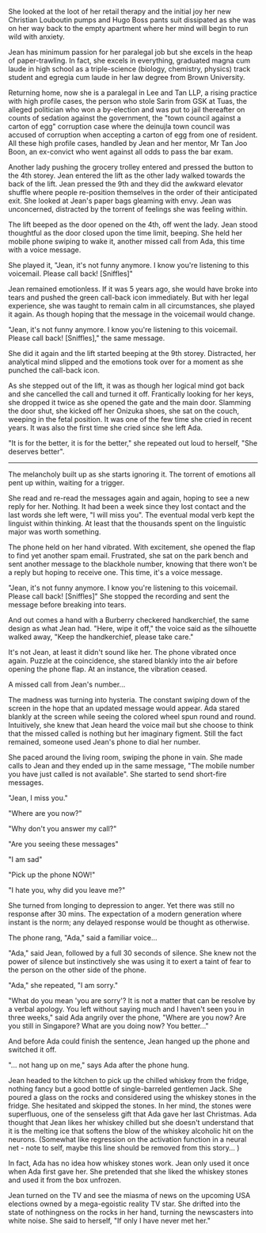 She looked at the loot of her retail therapy and the initial joy her new Christian Louboutin pumps and Hugo Boss pants suit dissipated as she was on her way back to the empty apartment where her mind will begin to run wild with anxiety.

Jean has minimum passion for her paralegal job but she excels in the heap of paper-trawling. In fact, she excels in everything, graduated magna cum laude in high school as a triple-science (biology, chemistry, physics) track student and egregia cum laude in her law degree from Brown University.

Returning home, now she is a paralegal in Lee and Tan LLP, a rising practice with high profile cases, the person who stole Sarin from GSK at Tuas, the alleged politician who won a by-election and was put to jail thereafter on counts of sedation against the government, the "town council against a carton of egg" corruption case where the deinujla town council was accused of corruption when accepting a carton of egg from one of resident. All these high profile cases, handled by Jean and her mentor, Mr Tan Joo Boon, an ex-convict who went against all odds to pass the bar exam.

Another lady pushing the grocery trolley entered and pressed the button to the 4th storey. Jean entered the lift as the other lady walked towards the back of the lift. Jean pressed the 9th and they did the awkward elevator shuffle where people re-position themselves in the order of their anticipated exit. She looked at Jean's paper bags gleaming with envy. Jean was unconcerned, distracted by the torrent of feelings she was feeling within.

The lift beeped as the door opened on the 4th, off went the lady. Jean stood thoughtful as the door closed upon the time limit, beeping. She held her mobile phone swiping to wake it, another missed call from Ada, this time with a voice message.

She played it, "Jean, it's not funny anymore. I know you're listening to this voicemail. Please call back! [Sniffles]"

Jean remained emotionless. If it was 5 years ago, she would have broke into tears and pushed the green call-back icon immediately. But with her legal experience, she was taught to remain calm in all circumstances, she played it again. As though hoping that the message in the voicemail would change.

"Jean, it's not funny anymore. I know you're listening to this voicemail. Please call back! [Sniffles]," the same message.

She did it again and the lift started beeping at the 9th storey. Distracted, her analytical mind slipped and the emotions took over for a moment as she punched the call-back icon.

As she stepped out of the lift, it was as though her logical mind got back and she cancelled the call and turned it off. Frantically looking for her keys, she dropped it twice as she opened the gate and the main door. Slamming the door shut, she kicked off her Onizuka shoes, she sat on the couch, weeping in the fetal position. It was one of the few time she cried in recent years. It was also the first time she cried since she left Ada.

"It is for the better, it is for the better," she repeated out loud to herself, "She deserves better".

----

The melancholy built up as she starts ignoring it. The torrent of emotions all pent up within, waiting for a trigger.

She read and re-read the messages again and again, hoping to see a new reply for her. Nothing. It had been a week since they lost contact and the last words she left were, "I will miss you". The eventual modal verb kept the linguist within thinking. At least that the thousands spent on the linguistic major was worth something.

The phone held on her hand vibrated. With excitement, she opened the flap to find yet another spam email. Frustrated, she sat on the park bench and sent another message to the blackhole number, knowing that there won't be a reply but hoping to receive one. This time, it's a voice message.

"Jean, it's not funny anymore. I know you're listening to this voicemail. Please call back! [Sniffles]" She stopped the recording and sent the message before breaking into tears.

And out comes a hand with a Burberry checkered handkerchief, the same design as what Jean had. "Here, wipe it off," the voice said as the silhouette walked away, "Keep the handkerchief, please take care."

It's not Jean, at least it didn't sound like her. The phone vibrated once again. Puzzle at the coincidence, she stared blankly into the air before opening the phone flap. At an instance, the vibration ceased.

A missed call from Jean's number...


The madness was turning into hysteria. The constant swiping down of the screen in the hope that an updated message would appear. Ada stared blankly at the screen while seeing the colored wheel spun round and round. Intuitively, she knew that Jean heard the voice mail but she choose to think that the missed called is nothing but her imaginary figment. Still the fact remained, someone used Jean's phone to dial her number.

She paced around the living room, swiping the phone in vain. She made calls to Jean and they ended up in the same message, "The mobile number you have just called is not available". She started to send short-fire messages.

"Jean, I miss you."

"Where are you now?"

"Why don't you answer my call?"

"Are you seeing these messages"

"I am sad"

"Pick up the phone NOW!"

"I hate you, why did you leave me?"

She turned from longing to depression to anger. Yet there was still no response after 30 mins. The expectation of a modern generation where instant is the norm; any delayed response would be thought as otherwise.

The phone rang, "Ada," said a familiar voice...

"Ada," said Jean, followed by a full 30 seconds of silence. She knew not the power of silence but instinctively she was using it to exert a taint of fear to the person on the other side of the phone.

"Ada," she repeated, "I am sorry."

"What do you mean 'you are sorry'? It is not a matter that can be resolve by a verbal apology. You left without saying much and I haven't seen you in three weeks," said Ada angrily over the phone, "Where are you now? Are you still in Singapore? What are you doing now? You better..."

And before Ada could finish the sentence, Jean hanged up the phone and switched it off.

"... not hang up on me," says Ada after the phone hung.

Jean headed to the kitchen to pick up the chilled whiskey from the fridge, nothing fancy but a good bottle of single-barreled gentlemen Jack. She poured a glass on the rocks and considered using the whiskey stones in the fridge. She hesitated and skipped the stones. In her mind, the stones were superfluous, one of the senseless gift that Ada gave her last Christmas. Ada thought that Jean likes her whiskey chilled but she doesn't understand that it is the melting ice that softens the blow of the whiskey alcoholic hit on the neurons. (Somewhat like regression on the activation function in a neural net - note to self, maybe this line should be removed from this story... )

In fact, Ada has no idea how whiskey stones work. Jean only used it once when Ada first gave her. She pretended that she liked the whiskey stones and used it from the box unfrozen.

Jean turned on the TV and see the miasma of news on the upcoming USA elections owned by a mega-egoistic reality TV star. She drifted into the state of nothingness on the rocks in her hand, turning the newscasters into white noise.
She said to herself, "If only I have never met her."

